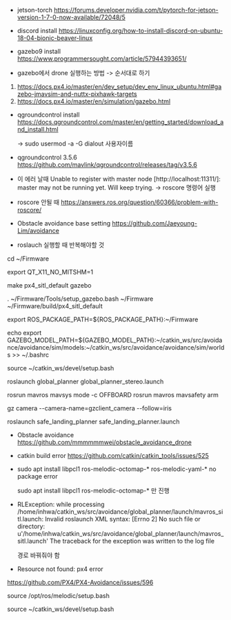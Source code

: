 - jetson-torch
https://forums.developer.nvidia.com/t/pytorch-for-jetson-version-1-7-0-now-available/72048/5

- discord install
https://linuxconfig.org/how-to-install-discord-on-ubuntu-18-04-bionic-beaver-linux

- gazebo9 install
https://www.programmersought.com/article/57944393651/

- gazebo에서 drone 실행하는 방법 -> 순서대로 하기
1. https://docs.px4.io/master/en/dev_setup/dev_env_linux_ubuntu.html#gazebo-jmavsim-and-nuttx-pixhawk-targets
2. https://docs.px4.io/master/en/simulation/gazebo.html

- qgroundcontrol install
https://docs.qgroundcontrol.com/master/en/getting_started/download_and_install.html
 
     -> sudo usermod -a -G dialout 사용자이름
 
- qgroundcontrol 3.5.6
 https://github.com/mavlink/qgroundcontrol/releases/tag/v3.5.6

- 이 에러 날때
Unable to register with master node [http://localhost:11311/]: master may not be running yet. Will keep trying.
     -> roscore 명령어 실행

- roscore 안될 때
https://answers.ros.org/question/60366/problem-with-roscore/

- Obstacle avoidance base setting
https://github.com/Jaeyoung-Lim/avoidance

- roslauch 실행할 때 반복해야할 것

cd ~/Firmware

export QT_X11_NO_MITSHM=1

make px4_sitl_default gazebo

. ~/Firmware/Tools/setup_gazebo.bash ~/Firmware ~/Firmware/build/px4_sitl_default

export ROS_PACKAGE_PATH=${ROS_PACKAGE_PATH}:~/Firmware

echo export GAZEBO_MODEL_PATH=${GAZEBO_MODEL_PATH}:~/catkin_ws/src/avoidance/avoidance/sim/models:~/catkin_ws/src/avoidance/avoidance/sim/worlds >> ~/.bashrc

source ~/catkin_ws/devel/setup.bash

roslaunch global_planner global_planner_stereo.launch

rosrun mavros mavsys mode -c OFFBOARD
rosrun mavros mavsafety arm

gz camera --camera-name=gzclient_camera --follow=iris

roslaunch safe_landing_planner safe_landing_planner.launch

- Obstacle avoidance
https://github.com/mmmmmmwei/obstacle_avoidance_drone

- catkin build error
https://github.com/catkin/catkin_tools/issues/525

- sudo apt install libpcl1 ros-melodic-octomap-* ros-melodic-yaml-* no package error
    
    sudo apt install libpcl1 ros-melodic-octomap-* 만 진행
    
- RLException: while processing /home/inhwa/catkin_ws/src/avoidance/global_planner/launch/mavros_sitl.launch:
Invalid roslaunch XML syntax: [Errno 2] No such file or directory: u'/home/inhwa/catkin_ws/src/avoidance/global_planner/launch/mavros_sitl.launch'
The traceback for the exception was written to the log file

    경로 바꿔줘야 함
    
- Resource not found: px4 error

https://github.com/PX4/PX4-Avoidance/issues/596

source /opt/ros/melodic/setup.bash

source ~/catkin_ws/devel/setup.bash
